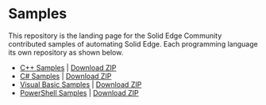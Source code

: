 Samples
================

This repository is the landing page for the Solid Edge Community contributed samples of automating Solid Edge. Each programming language its own repository as shown below.

- [C++ Samples](https://github.com/SolidEdgeCommunity/Samples-CPP) | [Download ZIP](https://github.com/SolidEdgeCommunity/Samples-CPP/archive/master.zip)
- [C# Samples](https://github.com/SolidEdgeCommunity/Samples-CS) | [Download ZIP](https://github.com/SolidEdgeCommunity/Samples-CS/archive/master.zip)
- [Visual Basic Samples](https://github.com/SolidEdgeCommunity/Samples-VB) | [Download ZIP](https://github.com/SolidEdgeCommunity/Samples-VB/archive/master.zip)
- [PowerShell Samples](https://github.com/SolidEdgeCommunity/Samples-PS) | [Download ZIP](https://github.com/SolidEdgeCommunity/Samples-PS/archive/master.zip)